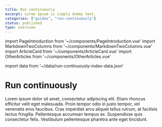 ```yaml
---
title: Run continuously
excerpt: Lorem Ipsum is simply dummy text.
categories: ["guides", "run-continuously"]
status: published
type: overview
---
```

import PageIntroduction from '~/components/PageIntroduction.vue'
import MarkdownTwoColumns from '~/components/MarkdownTwoColumns.vue'
import ArticleCard from '~/components/ArticleCard.vue'
import OtherArticles from '~/components/OtherArticles.vue'

import data from '~/data/run-continuously-index-data.json'

# Run continuously

<PageIntroduction>
  Lorem ipsum dolor sit amet, consectetur adipiscing elit. Etiam rhoncus efficitur velit eget malesuada. Proin tempor odio in justo tempor, vel venenatis eros faucibus. Cras imperdiet arcu aliquet tellus rutrum, at facilisis lectus fringilla. Pellentesque accumsan tempus ex. Suspendisse quis consectetur felis. Vestibulum pellentesque pharetra ante eget tincidunt.
</PageIntroduction>

<MarkdownTwoColumns>
  <ArticleCard
    title="Kubernetes Operator"
    description="Use the Reliably as a Kubernetes Operator to continuously check your manifests for reliability suggestions."
    link="/guides/run-continuously/kubernetes-operator/"
  />
  <ArticleCard
    title="CRON Jon"
    description="Learnn how to use Reliably as a CRON Job to automate Reliably scanning of your manifests."
    link="/guides/run-continuously/kubernetes-operator/"
  />
</MarkdownTwoColumns>